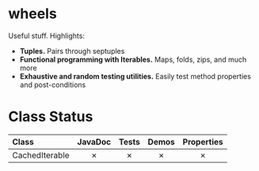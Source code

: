 wheels
======

Useful stuff. Highlights:
* <b>Tuples.</b> Pairs through septuples
* <b>Functional programming with Iterables.</b> Maps, folds, zips, and much more
* <b>Exhaustive and random testing utilities.</b> Easily test method properties and post-conditions 

Class Status
============

| Class          | JavaDoc | Tests | Demos | Properties |
|:-------------- |:-------:|:-----:|:-----:|:----------:|
| CachedIterable | ✗       | ✗     | ✗     | ✗          |
